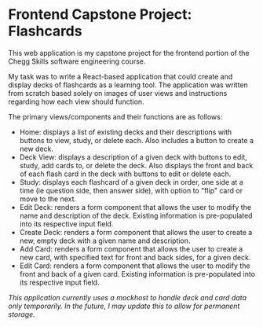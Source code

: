 # Frontend Capstone Project: Flashcards

This web application is my capstone project for the frontend portion of the Chegg Skills software engineering course.

My task was to write a React-based application that could create and display decks of flashcards as a learning tool. The application was written from scratch based solely on images of user views and instructions regarding how each view should function.

The primary views/components and their functions are as follows:

- Home: displays a list of existing decks and their descriptions with buttons to view, study, or delete each. Also includes a button to create a new deck.
- Deck View: displays a description of a given deck with buttons to edit, study, add cards to, or delete the deck. Also displays the front and back of each flash card in the deck with buttons to edit or delete each.
- Study: displays each flashcard of a given deck in order, one side at a time (ie question side, then answer side), with option to "flip" card or move to the next.
- Edit Deck: renders a form component that allows the user to modify the name and description of the deck. Existing information is pre-populated into its respective input field.
- Create Deck: renders a form component that allows the user to create a new, empty deck with a given name and description.
- Add Card: renders a form component that allows the user to create a new card, with specified text for front and back sides, for a given deck.
- Edit Card: renders a form component that allows the user to modify the front and back of a given card. Existing information is pre-populated into its respective input field.

*This application currently uses a mockhost to handle deck and card data only temporarily. In the future, I may update this to allow for permanent storage.*
